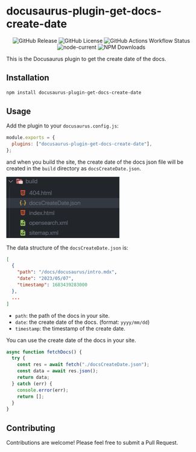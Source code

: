 # docusaurus-plugin-get-docs-create-date

<div align="center">

![GitHub Release](https://img.shields.io/github/v/release/Jim876633/docusaurus-plugin-get-doc-create-date?logo=github)
![GitHub License](https://img.shields.io/github/license/Jim876633/docusaurus-plugin-get-doc-create-date?logo=github)
![GitHub Actions Workflow Status](https://img.shields.io/github/actions/workflow/status/Jim876633/docusaurus-plugin-get-doc-create-date/.github%2Fworkflows%2Frelease.yml?logo=github)
![node-current](https://img.shields.io/node/v/docusaurus-plugin-get-docs-create-date?logo=npm)
![NPM Downloads](https://img.shields.io/npm/dm/docusaurus-plugin-get-docs-create-date?logo=npm)

</div>

This is the Docusaurus plugin to get the create date of the docs.

## Installation

```bash
npm install docusaurus-plugin-get-docs-create-date
```

## Usage

Add the plugin to your `docusaurus.config.js`:

```javascript
module.exports = {
  plugins: ["docusaurus-plugin-get-docs-create-date"],
};
```

and when you build the site, the create date of the docs json file will be created in the `build` directory as `docsCreateDate.json`.

<img src="./docsCreateDate.jpg" width="300"/>

<br/>

The data structure of the `docsCreateDate.json` is:

```json
[
  {
    "path": "/docs/docusaurus/intro.mdx",
    "date": "2023/05/07",
    "timestamp": 1683439283000
  },
  ...
]
```

- `path`: the path of the docs in your site.
- `date`: the create date of the docs. (format: `yyyy/mm/dd`)
- `timestamp`: the timestamp of the create date.

You can use the create date of the docs in your site.

```javascript
async function fetchDocs() {
  try {
    const res = await fetch("./docsCreateDate.json");
    const data = await res.json();
    return data;
  } catch (err) {
    console.error(err);
    return [];
  }
}
```

## Contributing

Contributions are welcome! Please feel free to submit a Pull Request.
